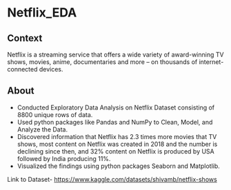 # Netflix_EDA

## Context
Netflix is a streaming service that offers a wide variety of award-winning TV shows, movies, anime, documentaries and more – on thousands of internet-connected devices.

## About
- Conducted Exploratory Data Analysis on Netflix Dataset consisting of 8800 unique rows of data.
- Used python packages like Pandas and NumPy to Clean, Model, and Analyze the Data.
- Discovered information that Netflix has 2.3 times more movies that TV shows, most content on Netflix was created in 2018
and the number is declining since then, and 32% content on Netflix is produced by USA followed by India producing 11%.
- Visualized the findings using python packages Seaborn and Matplotlib.

Link to Dataset- https://www.kaggle.com/datasets/shivamb/netflix-shows
